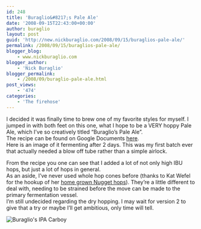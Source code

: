 ```yaml
---
id: 248
title: 'Buraglio&#8217;s Pale Ale'
date: '2008-09-15T22:43:00+00:00'
author: buraglio
layout: post
guid: 'http://new.nickburaglio.com/2008/09/15/buraglios-pale-ale/'
permalink: /2008/09/15/buraglios-pale-ale/
blogger_blog:
    - www.nickburaglio.com
blogger_author:
    - 'Nick Buraglio'
blogger_permalink:
    - /2008/09/buraglio-pale-ale.html
post_views:
    - '474'
categories:
    - 'The firehose'
---
```


I decided it was finally time to brew one of my favorite styles for myself. I jumped in with both feet on this one, what I hope to be a VERY hoppy Pale Ale, which I’ve so creatively titled “Buraglio’s Pale Ale”.   
The recipe can be found on Google Documents [here](http://docs.google.com/Doc?id=dg6p466h_35fr53bwc9).  
Here is an image of it fermenting after 2 days. This was my first batch ever that actually needed a blow off tube rather than a simple airlock.

From the recipe you one can see that I added a lot of not only high IBU hops, but just a lot of hops in general.   
As an aside, I’ve never used whole hop cones before (thanks to Kat Wefel for the hookup of her [home grown Nugget hops](http://buraglio.com/nick/v/Beers/Nugget-Hops.jpg.html)). They’re a little different to deal with, needing to be strained before the move can be made to the primary fermentation vessel.   
I’m still undecided regarding the dry hopping. I may wait for version 2 to give that a try or maybe I’ll get ambitious, only time will tell.

![Buraglio's IPA Carboy](http://buraglio.com/nick/gallery2/d/10528-2/IMG_0356.JPG?g2_GALLERYSID=e79a9d7f9089a8888e908fcdfe2202db)